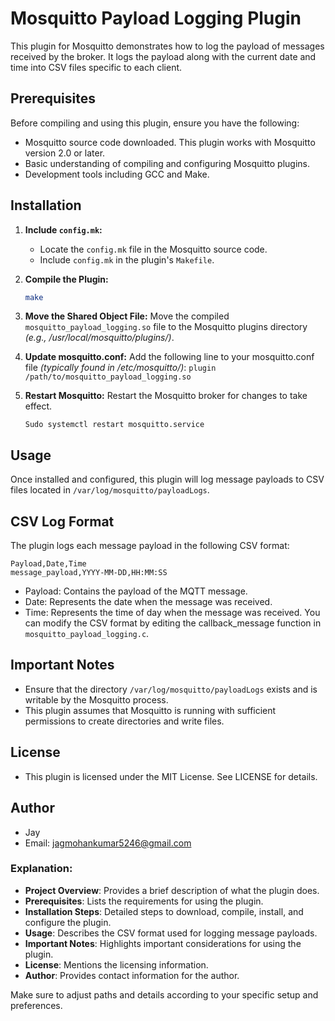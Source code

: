 # Mosquitto Payload Logging Plugin

This plugin for Mosquitto demonstrates how to log the payload of messages received by the broker. It logs the payload along with the current date and time into CSV files specific to each client.

## Prerequisites

Before compiling and using this plugin, ensure you have the following:

- Mosquitto source code downloaded. This plugin works with Mosquitto version 2.0 or later.
- Basic understanding of compiling and configuring Mosquitto plugins.
- Development tools including GCC and Make.

## Installation

1. **Include `config.mk`:**
   - Locate the `config.mk` file in the Mosquitto source code.
   - Include `config.mk` in the plugin's `Makefile`.

2. **Compile the Plugin:**
   ```bash
   make

3. **Move the Shared Object File:**
 Move the compiled `mosquitto_payload_logging.so` file to the Mosquitto plugins directory _(e.g., /usr/local/mosquitto/plugins/)_.

4. **Update mosquitto.conf:**
 Add the following line to your mosquitto.conf file _(typically found in /etc/mosquitto/)_:
      `plugin /path/to/mosquitto_payload_logging.so`

5. **Restart Mosquitto:**
 Restart the Mosquitto broker for changes to take effect.
    ```
    Sudo systemctl restart mosquitto.service
    ```

## Usage
Once installed and configured, this plugin will log message payloads to CSV files located in `/var/log/mosquitto/payloadLogs`.

## CSV Log Format
 The plugin logs each message payload in the following CSV format:
 
    
    Payload,Date,Time
    message_payload,YYYY-MM-DD,HH:MM:SS
    
  - Payload: Contains the payload of the MQTT message.
  - Date: Represents the date when the message was received.
  - Time: Represents the time of day when the message was received.
You can modify the CSV format by editing the callback_message function in `mosquitto_payload_logging.c`.

## Important Notes
  - Ensure that the directory `/var/log/mosquitto/payloadLogs` exists and is writable by the Mosquitto process.
  - This plugin assumes that Mosquitto is running with sufficient permissions to create directories and write files.

## License
  - This plugin is licensed under the MIT License. See LICENSE for details.

## Author
  - Jay
  - Email: jagmohankumar5246@gmail.com

### Explanation:

- **Project Overview**: Provides a brief description of what the plugin does.
- **Prerequisites**: Lists the requirements for using the plugin.
- **Installation Steps**: Detailed steps to download, compile, install, and configure the plugin.
- **Usage**: Describes the CSV format used for logging message payloads.
- **Important Notes**: Highlights important considerations for using the plugin.
- **License**: Mentions the licensing information.
- **Author**: Provides contact information for the author.

Make sure to adjust paths and details according to your specific setup and preferences.
